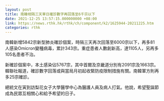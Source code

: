 ```yaml
---
layout: post
title: 南韓相隔三天單日確診數字再回落至6千宗以下
date: 2021-12-25 13:57:15.000000000 +08:00
link: https://news.rthk.hk/rthk/ch/component/k2/1625944-20211225.htm
categories: rthk
---
```


南韓新增5842宗新型肺炎確診個案，時隔三天再次回落至6000宗以下，再多81人感染Omicron變種病毒，累計343宗。重症患者人數創新高，達1105人，另再多105名患者不治。

新確診個案中，本土感染佔5767宗，其中首爾及京畿道分別有2091宗及1663宗。韓聯社報道，確診數字回落或與當局月初起收緊防疫限制措施有關。南韓軍方則再多25宗確診。

總統文在寅到訪梨花女子大學醫學中心為醫護人員及病人打氣。他說，希望聖誕節成為民眾互相關心和給予希望的日子。
